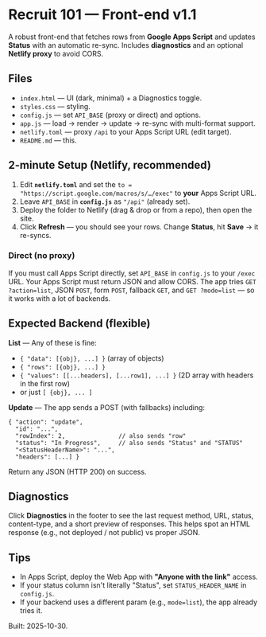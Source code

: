 # Recruit 101 — Front-end v1.1

A robust front-end that fetches rows from **Google Apps Script** and updates **Status** with an automatic re-sync. Includes **diagnostics** and an optional **Netlify proxy** to avoid CORS.

## Files

- `index.html` — UI (dark, minimal) + a Diagnostics toggle.
- `styles.css` — styling.
- `config.js` — set `API_BASE` (proxy or direct) and options.
- `app.js` — load → render → update → re-sync with multi-format support.
- `netlify.toml` — proxy `/api` to your Apps Script URL (edit target).
- `README.md` — this.

## 2-minute Setup (Netlify, recommended)

1. Edit **`netlify.toml`** and set the `to = "https://script.google.com/macros/s/…/exec"` to **your** Apps Script URL.
2. Leave `API_BASE` in **`config.js`** as `"/api"` (already set).
3. Deploy the folder to Netlify (drag & drop or from a repo), then open the site.
4. Click **Refresh** — you should see your rows. Change **Status**, hit **Save** → it re-syncs.

### Direct (no proxy)

If you must call Apps Script directly, set `API_BASE` in `config.js` to your `/exec` URL. Your Apps Script must return JSON and allow CORS. The app tries `GET ?action=list`, JSON `POST`, form `POST`, fallback `GET`, and `GET ?mode=list` — so it works with a lot of backends.

## Expected Backend (flexible)

**List** — Any of these is fine:
- `{ "data": [{obj}, ...] }` (array of objects)
- `{ "rows": [{obj}, ...] }`
- `{ "values": [[...headers], [...row1], ...] }` (2D array with headers in the first row)
- or just `[ {obj}, ... ]`

**Update** — The app sends a POST (with fallbacks) including:
```
{ "action": "update",
  "id": "...",
  "rowIndex": 2,               // also sends "row"
  "status": "In Progress",     // also sends "Status" and "STATUS"
  "<StatusHeaderName>": "...",
  "headers": [...] }
```
Return any JSON (HTTP 200) on success.

## Diagnostics

Click **Diagnostics** in the footer to see the last request method, URL, status, content-type, and a short preview of responses. This helps spot an HTML response (e.g., not deployed / not public) vs proper JSON.

## Tips

- In Apps Script, deploy the Web App with **"Anyone with the link"** access.
- If your status column isn't literally "Status", set `STATUS_HEADER_NAME` in `config.js`.
- If your backend uses a different param (e.g., `mode=list`), the app already tries it.

Built: 2025-10-30.